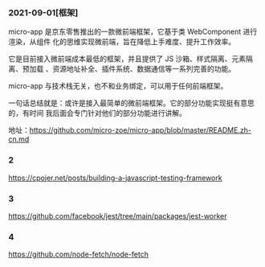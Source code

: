 ### 2021-09-01[框架]

micro-app 是京东零售推出的一款微前端框架，它基于类 WebComponent 进行渲染，从组件
化的思维实现微前端，旨在降低上手难度、提升工作效率。

它是目前接入微前端成本最低的框架，并且提供了 JS 沙箱、样式隔离、元素隔离、预加载
、资源地址补全、插件系统、数据通信等一系列完善的功能。

micro-app 与技术栈无关，也不和业务绑定，可以用于任何前端框架。

一句话总结就是：或许是接入最简单的微前端框架。它的部分功能实现挺有意思的，有时间
我后面会专门针对他们的部分功能进行讲解。

地址：https://github.com/micro-zoe/micro-app/blob/master/README.zh-cn.md

### 2

https://cpojer.net/posts/building-a-javascript-testing-framework

### 3

https://github.com/facebook/jest/tree/main/packages/jest-worker

### 4

https://github.com/node-fetch/node-fetch
